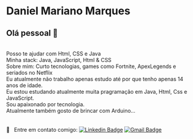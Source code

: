 # Daniel Mariano Marques

## Olá pessoal 👋

 <br/> Posso te ajudar com Html, CSS e Java
 <br/> Minha stack: Java, JavaScript, Html & CSS
 <br/> Sobre mim: Curto tecnologias, games como Fortnite, ApexLegends e seriados no Netflix
 <br/>Eu atualmente não trabalho apenas estudo até por que tenho apenas 14 anos de idade.
 <br/>Eu estou estudando atualmente muita pragramação em Java, Html, Css e JavaScript.
 <br/>Sou apaixonado por tecnologia.
 <br/>Atualmente também gosto de brincar com Arduino... 
 <br/>
 <br/>
 <br/>:email: &nbsp; Entre em contato comigo:
[![Linkedin Badge](https://img.shields.io/badge/-DanielMarianoMarques-blue?style=flat-square&logo=Linkedin&logoColor=white&link=https://www.linkedin.com/in/daniel-mariano-marques/)](https://www.linkedin.com/in/daniel-mariano-marques/) 
[![Gmail Badge](https://img.shields.io/badge/-danielmarianomarquespr@gmail.com-c14438?style=flat-square&logo=Gmail&logoColor=white&link=mailto:danielmarianomarquespr@gmail.com)](mailto:danielmarianomarquespr@gmail.com)
